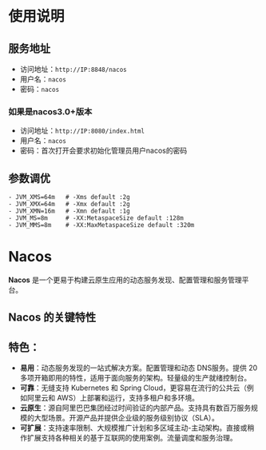 # 使用说明

## 服务地址

- 访问地址：`http://IP:8848/nacos`
- 用户名：`nacos`
- 密码：`nacos`


### 如果是nacos3.0+版本

- 访问地址：`http://IP:8080/index.html`
- 用户名：`nacos`
- 密码：首次打开会要求初始化管理员用户nacos的密码

## 参数调优

```shell
- JVM_XMS=64m   # -Xms default :2g
- JVM_XMX=64m   # -Xmx default :2g
- JVM_XMN=16m   # -Xmn default :1g
- JVM_MS=8m     # -XX:MetaspaceSize default :128m
- JVM_MMS=8m    # -XX:MaxMetaspaceSize default :320m
```

# Nacos

**Nacos** 是一个更易于构建云原生应用的动态服务发现、配置管理和服务管理平台。

## Nacos 的关键特性

## 特色：

- **易用**：动态服务发现的一站式解决方案。配置管理和动态 DNS服务。提供 20 多项开箱即用的特性，适用于面向服务的架构。轻量级的生产就绪控制台。
- **可靠**：无缝支持 Kubernetes 和 Spring Cloud，更容易在流行的公共云（例如阿里云和 AWS）上部署和运行，支持多租户和多环境。
- **云原生**：源自阿里巴巴集团经过时间验证的内部产品。支持具有数百万服务规模的大型场景。开源产品并提供企业级的服务级别协议（SLA）。
- **可扩展**：支持速率限制、大规模推广计划和多区域主动-主动架构。直接或稍作扩展支持各种相关的基于互联网的使用案例。流量调度和服务治理。
